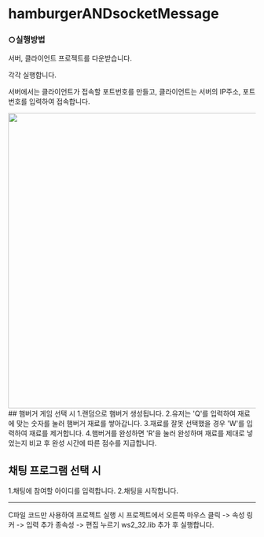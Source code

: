 # hamburgerANDsocketMessage

### ○실행방법

서버, 클라이언트 프로젝트를 다운받습니다.

각각 실행합니다.

서버에서는 클라이언트가 접속할 포트번호를 만들고, 클라이언트는 서버의 IP주소, 포트번호를 입력하여 접속합니다.

<div>
<img width="600" src="https://user-images.githubusercontent.com/38197252/57468884-53feb700-72c0-11e9-9b65-a1afeb64660b.png">
</div> 
## 햄버거 게임 선택 시 
1.랜덤으로 햄버거 생성됩니다.
2.유저는 'Q'를 입력하여 재료에 맞는 숫자를 눌러 햄버거 재료를 쌓아갑니다.
3.재료를 잘못 선택했을 경우 'W'를 입력하여 재료를 제거합니다.
4.햄버거를 완성하면 'R'을 눌러 완성하며 재료를 제대로 넣었는지 비교 후 완성 시간에 따른 점수를 지급합니다.


## 채팅 프로그램 선택 시
1.채팅에 참여할 아이디를 입력합니다.
2.채팅을 시작합니다.



************************************
C파일 코드만 사용하여 프로젝트 실행 시
프로젝트에서 오른쪽 마우스 클릭 -> 속성
링커 -> 입력
추가 종속성 -> 편집 누르기
ws2_32.lib 추가 후 실행합니다.
